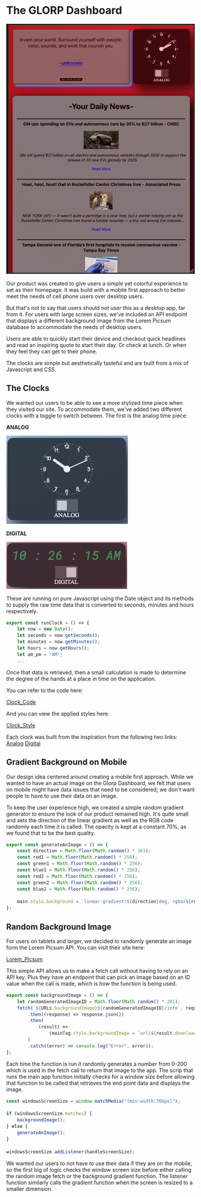 # The GLORP Dashboard

![image](./MD_Images/glorp.png)

Our product was created to give users a simple yet colorful experience to set as their homepage. It was build with a mobile first approach to better meet the needs of cell phone users over desktop users.

But that's not to say that users should not user this as a desktop app, far from it. For users with large screen sizes, we've included an API endpoint that displays a different background image from the Lorem Picsum database to accommodate the needs of desktop users.

Users are able to quickly start their device and checkout quick headlines and read an inspiring quote to start their day. Or check at lunch. Or when they feel they can get to their phone.

The clocks are simple but aesthetically tasteful and are built from a mix of Javascript and CSS.

## The Clocks

We wanted our users to be able to see a more stylized time piece when they visited our site. To accommodate them, we've added two different clocks with a toggle to switch between. The first is the analog time piece:

**ANALOG**

![image](./MD_Images/Analog.png)

**DIGITAL**

![image](./MD_Images/Digital.png)

These are running on pure Javascript using the Date object and its methods to supply the raw time data that is converted to seconds, minutes and hours respectively.

```javascript
export const runClock = () => {
    let now = new Date();
    let seconds = now.getSeconds();
    let minutes = now.getMinutes();
    let hours = now.getHours();
    let am_pm = "AM";
    ...

```

Once that data is retrieved, then a small calculation is made to determine the degree of the hands at a place in time on the application.

You can refer to the code here:

[Clock_Code](modules/clock-module.js)

And you can view the applied styles here:

[Clock_Style](styles/clockstyles.css)

Each clock was built from the inspiration from the following two links:
[Analog](https://www.youtube.com/watch?v=Ki0XXrlKlHY)
[Digital](https://www.codesdope.com/blog/article/how-to-create-a-digital-clock-using-javascript/)

## Gradient Background on Mobile

Our design idea centered around creating a mobile first approach. While we wanted to have an actual image on the Glorp Dashboard, we felt that users on mobile might have data issues that need to be considered; we don't want people to have to use their data on an image.

To keep the user experience high, we created a simple random gradient generator to ensure the look of our product remained high. It's quite small and sets the direction of the linear gradient as well as the RGB code randomly each time it is called. The opacity is kept at a constant 70%, as we found that to be the best quality.

```javascript
export const generateAnImage = () => {
	const direction = Math.floor(Math.random() * 361);
	const red1 = Math.floor(Math.random() * 256);
	const green1 = Math.floor(Math.random() * 256);
	const blue1 = Math.floor(Math.random() * 256);
	const red2 = Math.floor(Math.random() * 256);
	const green2 = Math.floor(Math.random() * 256);
	const blue2 = Math.floor(Math.random() * 256);

	main.style.background = `linear-gradient(${direction}deg, rgba(${red1},${green1},${blue1}, .7), rgba(${red2},${green2},${blue2},.7))`;
};
```

## Random Background Image

For users on tablets and larger, we decided to randomly generate an image form the Lorem Picsum API. You can visit their site here:

[Lorem_Picsum](https://picsum.photos/)

This simple API allows us to make a fetch call without having to rely on an API key. Plus they have an endpoint that can pick an image based on an ID value when the call is made, which is how the function is being used.

```javascript
export const backgroundImage = () => {
	let randomGeneratedImageID = Math.floor(Math.random() * 201);
	fetch(`${URLs.backgroundImage}${randomGeneratedImageID}/info`, requestOptions)
		.then((response) => response.json())
		.then(
			(result) =>
				(mainTag.style.backgroundImage = `url(${result.download_url})`)
		)
		.catch((error) => console.log("Error", error));
};
```

Each time the function is run it randomly generates a number from 0-200 which is used in the fetch call to return that image to the app. The scrip that runs the main app function initially checks for a window size before allowing that function to be called that retrieves the end point data and displays the image.

```javascript
const windowsScreenSize = window.matchMedia("(min-width:766px)");

if (windowsScreenSize.matches) {
	backgroundImage();
} else {
	generateAnImage();
}

windowsScreenSize.addListener(handleScreenSize);
```

We wanted our users to not have to use their data if they are on the mobile, so the first big of logic checks the window screen size before either calling the random image fetch or the background gradient function. The listener function similarly calls the gradient function when the screen is resized to a smaller dimension.
